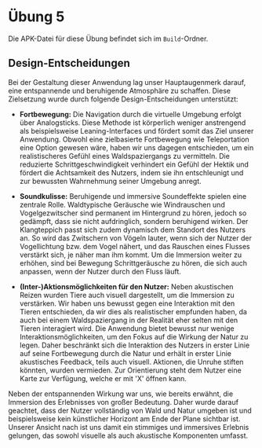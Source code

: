 # Übung 5

Die APK-Datei für diese Übung befindet sich im `Build`-Ordner.



## Design-Entscheidungen

Bei der Gestaltung dieser Anwendung lag unser Hauptaugenmerk darauf, eine entspannende und beruhigende Atmosphäre zu schaffen.
Diese Zielsetzung wurde durch folgende Design-Entscheidungen unterstützt:

* **Fortbewegung:**
Die Navigation durch die virtuelle Umgebung erfolgt über Analogsticks. Diese Methode ist körperlich weniger anstrengend
als beispielsweise Leaning-Interfaces und fördert somit das Ziel unserer Anwendung.
Obwohl eine zielbasierte Fortbewegung wie Teleportation eine Option gewesen wäre, haben wir uns dagegen entschieden,
um ein realistischeres Gefühl eines Waldspaziergangs zu vermitteln. Die reduzierte Schrittgeschwindigkeit verhindert
ein Gefühl der Hektik und fördert die Achtsamkeit des Nutzers, indem sie ihn entschleunigt und
zur bewussten Wahrnehmung seiner Umgebung anregt.

* **Soundkulisse:**
Beruhigende und immersive Soundeffekte spielen eine zentrale Rolle.
Waldtypische Geräusche wie Windrauschen und Vogelgezwitscher sind permanent im Hintergrund zu hören,
jedoch so gedämpft, dass sie nicht aufdringlich, sondern beruhigend wirken.
Der Klangteppich passt sich zudem dynamisch dem Standort des Nutzers an.
So wird das Zwitschern von Vögeln lauter, wenn sich der Nutzer der Vogellichtung bzw. dem Vogel nähert,
und das Rauschen eines Flusses verstärkt sich, je näher man ihm kommt.
Um die Immersion weiter zu erhöhen, sind bei Bewegung Schrittgeräusche zu hören,
die sich auch anpassen, wenn der Nutzer durch den Fluss läuft.

* **(Inter-)Aktionsmöglichkeiten für den Nutzer:**
Neben akustischen Reizen wurden Tiere auch visuell dargestellt, um die Immersion zu verstärken.
Wir haben uns bewusst gegen eine Interaktion mit den Tieren entschieden, da wir dies als realistischer empfunden haben,
da auch bei einem Waldspaziergang in der Realität eher selten mit den Tieren interagiert wird.
Die Anwendung bietet bewusst nur wenige Interaktionsmöglichkeiten, um den Fokus auf die Wirkung der Natur zu legen.
Daher beschränkt sich die Interaktion des Nutzers in erster Linie auf seine Fortbewegung durch die Natur und erhält
in erster Linie akustisches Feedback, teils auch visuell.
Aktionen, die Unruhe stiften könnten, wurden vermieden.
Zur Orientierung steht dem Nutzer eine Karte zur Verfügung, welche er mit 'X' öffnen kann.

Neben der entspannenden Wirkung war uns, wie bereits erwähnt, die Immersion des Erlebnisses von großer Bedeutung.
Daher wurde darauf geachtet, dass der Nutzer vollständig von Wald und Natur umgeben ist und
beispielsweise kein künstlicher Horizont am Ende der Plane sichtbar ist.
Unserer Ansicht nach ist uns damit ein stimmiges und immersives Erlebnis gelungen,
das sowohl visuelle als auch akustische Komponenten umfasst.